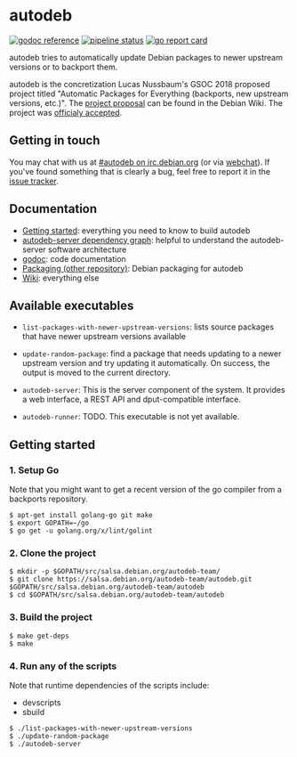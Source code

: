 # autodeb

[![godoc reference](https://godoc.org/salsa.debian.org/autodeb-team/autodeb?status.svg)](http://godoc.org/salsa.debian.org/autodeb-team/autodeb)
[![pipeline status](https://salsa.debian.org/autodeb-team/autodeb/badges/master/pipeline.svg)](https://salsa.debian.org/autodeb-team/autodeb/commits/master)
[![go report card](https://goreportcard.com/badge/salsa.debian.org/autodeb-team/autodeb)](https://goreportcard.com/report/salsa.debian.org/autodeb-team/autodeb)

autodeb tries to automatically update Debian packages to newer upstream versions or to backport them.

autodeb is the concretization Lucas Nussbaum's GSOC 2018 proposed project titled "Automatic Packages for Everything (backports, new upstream versions, etc.)". The [project proposal](https://wiki.debian.org/SummerOfCode2018/Projects) can be found in the Debian Wiki. The project was [officialy accepted](https://summerofcode.withgoogle.com/projects/#5560246244737024).

## Getting in touch

You may chat with us at [#autodeb on irc.debian.org](irc://irc.debian.org:6667/autodeb) (or via [webchat](https://webchat.oftc.net/?channels=autodeb)). If you've found something that is clearly a bug, feel free to report it in the [issue tracker](https://salsa.debian.org/autodeb-team/autodeb/issues).

## Documentation

 - [Getting started](#getting-started): everything you need to know to build autodeb
 - [autodeb-server dependency graph](https://autodeb-team.pages.debian.net/autodeb/dependency-graph-autodeb-server.svg): helpful to understand the autodeb-server software architecture
 - [godoc](https://godoc.org/salsa.debian.org/autodeb-team/autodeb): code documentation
 - [Packaging (other repository)](https://salsa.debian.org/autodeb-team/autodeb-packaging/blob/master/debian/README.md): Debian packaging for autodeb
 - [Wiki](https://salsa.debian.org/autodeb-team/autodeb/wikis/home): everything else

## Available executables

- ``list-packages-with-newer-upstream-versions``: lists source packages that have newer upstream versions available

- ``update-random-package``: find a package that needs updating to a newer upstream version and try updating it automatically. On success, the output is moved to the current directory.

- ``autodeb-server``: This is the server component of the system. It provides a web interface, a REST API and dput-compatible interface.

- ``autodeb-runner``: TODO. This executable is not yet available.

## Getting started

### 1. Setup Go

Note that you might want to get a recent version of the go compiler from a backports repository.

```shell
$ apt-get install golang-go git make
$ export GOPATH=~/go
$ go get -u golang.org/x/lint/golint
```

### 2. Clone the project

```shell
$ mkdir -p $GOPATH/src/salsa.debian.org/autodeb-team/
$ git clone https://salsa.debian.org/autodeb-team/autodeb.git $GOPATH/src/salsa.debian.org/autodeb-team/autodeb
$ cd $GOPATH/src/salsa.debian.org/autodeb-team/autodeb
```

### 3. Build the project

```shell
$ make get-deps
$ make
```

### 4. Run any of the scripts

Note that runtime dependencies of the scripts include:
 - devscripts
 - sbuild

```shell
$ ./list-packages-with-newer-upstream-versions
$ ./update-random-package
$ ./autodeb-server
```
